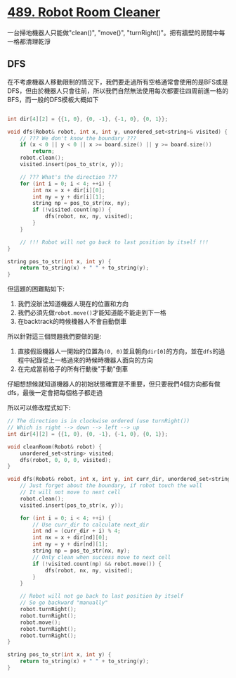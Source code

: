# [489. Robot Room Cleaner](https://leetcode.com/problems/robot-room-cleaner/)

一台掃地機器人只能做"clean()", "move()", "turnRight()"。把有牆壁的房間中每一格都清理乾淨


## DFS
在不考慮機器人移動限制的情況下，我們要走過所有空格通常會使用的是BFS或是DFS，但由於機器人只會往前，所以我們自然無法使用每次都要往四周前進一格的BFS，而一般的DFS模板大概如下

```cpp

int dir[4][2] = {{1, 0}, {0, -1}, {-1, 0}, {0, 1}};

void dfs(Robot& robot, int x, int y, unordered_set<string>& visited) {
    // ??? We don't know the boundary ???
    if (x < 0 || y < 0 || x >= board.size() || y >= board.size())
        return;
    robot.clean();
    visited.insert(pos_to_str(x, y));

    // ??? What's the direction ???
    for (int i = 0; i < 4; ++i) {
        int nx = x + dir[i][0];
        int ny = y + dir[i][1];
        string np = pos_to_str(nx, ny);
        if (!visited.count(np)) {
            dfs(robot, nx, ny, visited);
        }
    }

    // !!! Robot will not go back to last position by itself !!!
}

string pos_to_str(int x, int y) {
    return to_string(x) + " " + to_string(y);
}
```

但這題的困難點如下:
1. 我們沒辦法知道機器人現在的位置和方向
2. 我們必須先做`robot.move()`才能知道能不能走到下一格
3. 在backtrack的時候機器人不會自動倒車

所以針對這三個問題我們要做的是:
1. 直接假設機器人一開始的位置為`(0, 0)`並且朝向`dir[0]`的方向，並在`dfs`的過程中紀錄從上一格過來的時候時機器人面向的方向
3. 在完成當前格子的所有行動後"手動"倒車

仔細想想候就知道機器人的初始狀態確實是不重要，但只要我們4個方向都有做dfs，最後一定會把每個格子都走過

所以可以修改程式如下:
```cpp
// The direction is in clockwise ordered (use turnRight())
// Which is right --> down --> left --> up
int dir[4][2] = {{1, 0}, {0, -1}, {-1, 0}, {0, 1}};

void cleanRoom(Robot& robot) {
    unordered_set<string> visited;
    dfs(robot, 0, 0, 0, visited);
}

void dfs(Robot& robot, int x, int y, int curr_dir, unordered_set<string>& visited) {
    // Just forget about the boundary, if robot touch the wall
    // It will not move to next cell
    robot.clean();
    visited.insert(pos_to_str(x, y));

    for (int i = 0; i < 4; ++i) {
        // Use curr_dir to calculate next_dir
        int nd = (curr_dir + i) % 4;
        int nx = x + dir[nd][0];
        int ny = y + dir[nd][1];
        string np = pos_to_str(nx, ny);
        // Only clean when success move to next cell
        if (!visited.count(np) && robot.move()) {
            dfs(robot, nx, ny, visited);
        }
    }

    // Robot will not go back to last position by itself
    // So go backward "manually"
    robot.turnRight();
    robot.turnRight();
    robot.move();
    robot.turnRight();
    robot.turnRight();
}

string pos_to_str(int x, int y) {
    return to_string(x) + " " + to_string(y);
}
```
